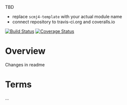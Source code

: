 TBD
- replace `scmj4-template` with your actual module name
- connect repository to travis-ci.org and coveralls.io

[![Build Status](https://travis-ci.org/scm4j/scm4j-template.svg?branch=master)](https://travis-ci.org/scm4j/scm4j-template)
[![Coverage Status](https://coveralls.io/repos/scm4j/scm4j-template/badge.png)](https://coveralls.io/r/scm4j/scm4j-template)

# Overview

Changes in readme

# Terms

...  
